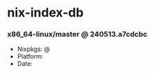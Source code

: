 # nix-index-db
### x86_64-linux/master @ 240513.a7cdcbc
- Nixpkgs: @[](https://github.com/NixOS/nixpkgs/commit/a7cdcbc9510061404543da63f05e631db07f1eb3)
- Platform: 
- Date: 
